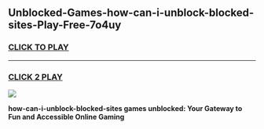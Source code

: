 
## Unblocked-Games-how-can-i-unblock-blocked-sites-Play-Free-7o4uy
<h3>
<a href="https://premium76.site?title=how-can-i-unblock-blocked-sites&ref=20M">CLICK TO PLAY</a></h3>
<hr>

<h3>
<a href="https://premium76.site?title=how-can-i-unblock-blocked-sites&ref=20M">CLICK 2 PLAY</a>
  
</h3>

<a href="https://premium76.site?title=how-can-i-unblock-blocked-sites&ref=19M"><img src="https://clearcache.store/games.png"></a>


**how-can-i-unblock-blocked-sites games unblocked: Your Gateway to Fun and Accessible Online Gaming**
